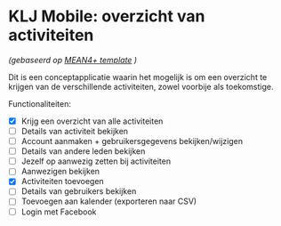 # KLJ Mobile: overzicht van activiteiten

*(gebaseerd op [MEAN4+ template](https://github.com/designcourse/mean4plus) )*

Dit is een conceptapplicatie waarin het mogelijk is om een overzicht te krijgen van de verschillende activiteiten, zowel voorbije als toekomstige.

Functionaliteiten:

* [x] Krijg een overzicht van alle activiteiten
* [ ] Details van activiteit bekijken
* [ ] Account aanmaken + gebruikersgegevens bekijken/wijzigen
* [ ] Details van andere leden bekijken
* [ ] Jezelf op aanwezig zetten bij activiteiten
* [ ] Aanwezigen bekijken
* [x] Activiteiten toevoegen
* [ ] Details van gebruikers bekijken
* [ ] Toevoegen aan kalender (exporteren naar CSV)
* [ ] Login met Facebook